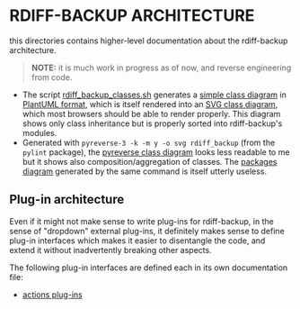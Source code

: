 # RDIFF-BACKUP ARCHITECTURE

this directories contains higher-level documentation about the rdiff-backup architecture.

> **NOTE:** it is much work in progress as of now, and reverse engineering from code.

* The script [rdiff_backup_classes.sh](rdiff_backup_classes.sh) generates a [simple class diagram](rdiff_backup_classes.puml) in [PlantUML format](https://plantuml.com/class-diagram), which is itself rendered into an [SVG class diagram](rdiff_backup_classes.svg), which most browsers should be able to render properly. This diagram shows only class inheritance but is properly sorted into rdiff-backup's modules.
* Generated with `pyreverse-3 -k -m y -o svg rdiff_backup` (from the `pylint` package), the [pyreverse class diagram](classes.svg) looks less readable to me but it shows also composition/aggregation of classes. The [packages diagram](packages.svg) generated by the same command is itself utterly useless.

## Plug-in architecture

Even if it might not make sense to write plug-ins for rdiff-backup, in the sense
of "dropdown" external plug-ins, it definitely makes sense to define plug-in
interfaces which makes it easier to disentangle the code, and extend it without
inadvertently breaking other aspects.

The following plug-in interfaces are defined each in its own documentation file:

* [actions plug-ins](plugins_actions.md)
